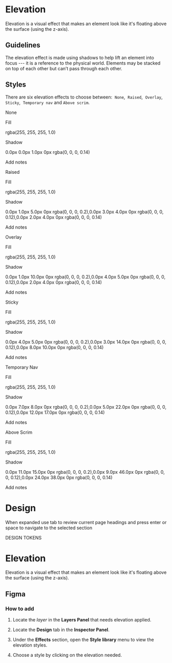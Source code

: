 # Elevation

Elevation is a visual effect that makes an element look like it's floating above the surface (using the z-axis).

## Guidelines

The elevation effect is made using shadows to help lift an element into focus --- it is a reference to the physical world. Elements may be stacked on top of each other but can’t pass through each other.

## Styles

There are six elevation effects to choose between:  `None`,  `Raised`,  `Overlay`,  `Sticky`,  `Temporary nav` and `Above scrim`.

None

Fill

rgba(255, 255, 255, 1.0)

Shadow

0.0px 0.0px 1.0px 0px rgba(0, 0, 0, 0.14)

Add notes

Raised

Fill

rgba(255, 255, 255, 1.0)

Shadow

0.0px 1.0px 5.0px 0px rgba(0, 0, 0, 0.2),0.0px 3.0px 4.0px 0px rgba(0, 0, 0, 0.12),0.0px 2.0px 4.0px 0px rgba(0, 0, 0, 0.14)

Add notes

Overlay

Fill

rgba(255, 255, 255, 1.0)

Shadow

0.0px 1.0px 10.0px 0px rgba(0, 0, 0, 0.2),0.0px 4.0px 5.0px 0px rgba(0, 0, 0, 0.12),0.0px 2.0px 4.0px 0px rgba(0, 0, 0, 0.14)

Add notes

Sticky

Fill

rgba(255, 255, 255, 1.0)

Shadow

0.0px 4.0px 5.0px 0px rgba(0, 0, 0, 0.2),0.0px 3.0px 14.0px 0px rgba(0, 0, 0, 0.12),0.0px 8.0px 10.0px 0px rgba(0, 0, 0, 0.14)

Add notes

Temporary Nav

Fill

rgba(255, 255, 255, 1.0)

Shadow

0.0px 7.0px 8.0px 0px rgba(0, 0, 0, 0.2),0.0px 5.0px 22.0px 0px rgba(0, 0, 0, 0.12),0.0px 12.0px 17.0px 0px rgba(0, 0, 0, 0.14)

Add notes

Above Scrim

Fill

rgba(255, 255, 255, 1.0)

Shadow

0.0px 11.0px 15.0px 0px rgba(0, 0, 0, 0.2),0.0px 9.0px 46.0px 0px rgba(0, 0, 0, 0.12),0.0px 24.0px 38.0px 0px rgba(0, 0, 0, 0.14)

Add notes



# Design

When expanded use tab to review current page headings and press enter or space to navigate to the selected section

DESIGN TOKENS

# Elevation

Elevation is a visual effect that makes an element look like it's floating above the surface (using the z-axis).

## Figma

### How to add

1.  Locate the _layer_ in the **Layers Panel** that needs elevation applied.
    
2.  Locate the **Design** tab in the **Inspector Panel**.
    
3.  Under the **Effects** section, open the **Style library** menu to view the elevation styles.
    
4.  Choose a style by clicking on the elevation needed.